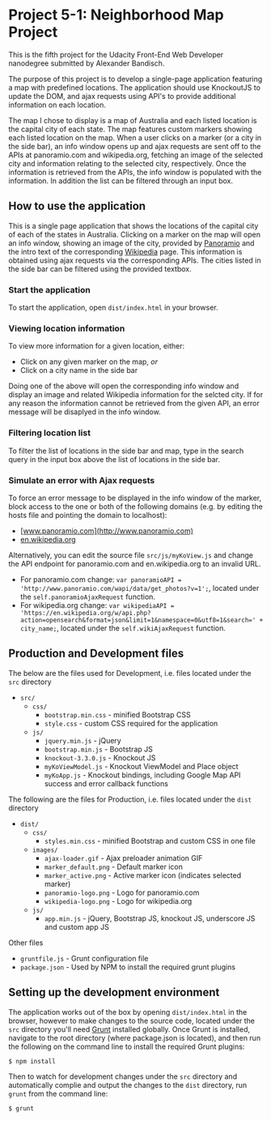 # Project 5-1: Neighborhood Map Project

This is the fifth project for the Udacity Front-End Web Developer nanodegree submitted by Alexander Bandisch.

The purpose of this project is to develop a single-page application featuring a map with predefined locations. The application should use KnockoutJS to update the DOM, and ajax requests using API's to provide additional information on each location.
    
The map I chose to display is a map of Australia and each listed location is the capital city of each state. The map features custom markers showing each listed location on the map. When a user clicks on a marker (or a city in the side bar), an info window opens up and ajax requests are sent off to the APIs at panoramio.com and wikipedia.org, fetching an image of the selected city and information relating to the selected city, respectively. Once the information is retrieved from the APIs, the info window is populated with the information. In addition the list can be filtered through an input box.

## How to use the application

This is a single page application that shows the locations of the capital city of each of the states in Australia. Clicking on a marker on the map will open an info window, showing an image of the city, provided by [Panoramio](http://www.panoramio.com/) and the intro text of the corresponding [Wikipedia](https://en.wikipedia.org/wiki/Main_Page) page. This information is obtained using ajax requests via the corresponding APIs. The cities listed in the side bar can be filtered using the provided textbox.

### Start the application

To start the application, open `dist/index.html` in your browser.

### Viewing location information

To view more information for a given location, either: 
  * Click on any given marker on the map, _or_
  * Click on a city name in the side bar

Doing one of the above will open the corresponding info window and display an image and related Wikipedia information for the selcted city. If for any reason the information cannot be retrieved from the given API, an error message will be disaplyed in the info window.

### Filtering location list

To filter the list of locations in the side bar and map, type in the search query in the input box above the list of locations in the side bar. 

### Simulate an error with Ajax requests

To force an error message to be displayed in the info window of the marker, block access to the one or both of the following domains (e.g. by editing the hosts file and pointing the domain to localhost):

* [www.panoramio.com](http://www.panoramio.com)
* [en.wikipedia.org](https://en.wikipedia.org/wiki/Main_Page)

Alternatively, you can edit the source file `src/js/myKoView.js` and change the API endpoint for panoramio.com and en.wikipedia.org to an invalid URL. 

* For panoramio.com change: `var panoramioAPI = 'http://www.panoramio.com/wapi/data/get_photos?v=1';`, located under the `self.panoramioAjaxRequest` function.
* For wikipedia.org change: `var wikipediaAPI = 'https://en.wikipedia.org/w/api.php?action=opensearch&format=json&limit=1&namespace=0&utf8=1&search=' + city_name;`, located under the `self.wikiAjaxRequest` function.

## Production and Development files

The below are the files used for Development, i.e. files located under the `src` directory
* `src/`
  * `css/`
    * `bootstrap.min.css` - minified Bootstrap CSS
    * `style.css` - custom CSS required for the application
  * `js/`
    * `jquery.min.js` - jQuery
    * `bootstrap.min.js` - Bootstrap JS
    * `knockout-3.3.0.js` - Knockout JS
    * `myKoViewModel.js` - Knockout ViewModel and Place object
    * `myKoApp.js` - Knockout bindings, including Google Map API success and error callback functions

The following are the files for Production, i.e. files located under the `dist` directory
* `dist/`
  * `css/`
    * `styles.min.css` - minified Bootstrap and custom CSS in one file
  * `images/` 
    * `ajax-loader.gif` - Ajax preloader animation GIF
    * `marker_default.png` - Default marker icon
    * `marker_active.png` - Active marker icon (indicates selected marker)
    * `panoramio-logo.png` - Logo for panoramio.com
    * `wikipedia-logo.png` - Logo for wikipedia.org
  * `js/`
    * `app.min.js` - jQuery, Bootstrap JS, knockout JS, underscore JS and custom app JS

Other files
* `gruntfile.js` - Grunt configuration file
* `package.json` - Used by NPM to install the required grunt plugins

## Setting up the development environment

The application works out of the box by opening `dist/index.html` in the browser, however to make changes to the source code, located under the `src` directory you'll need [Grunt](http://gruntjs.com/getting-started) installed globally. Once Grunt is installed, navigate to the root directory (where package.json is located), and then run the following on the command line to install the required Grunt plugins:
```sh
$ npm install
```
Then to watch for development changes under the `src` directory and automatically complie and output the changes to the `dist` directory, run `grunt` from the command line:
```sh
$ grunt
```
